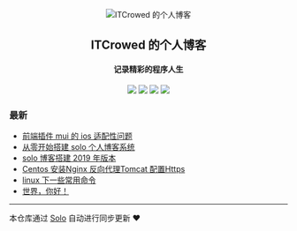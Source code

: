 <p align="center"><img alt="ITCrowed 的个人博客" src="https://timgsa.baidu.com/timg?image&quality=80&size=b9999_10000&sec=1572258274899&di=3d1ce726b93937187a70b12a1338537d&imgtype=0&src=http%3A%2F%2Fimg11.weikeimg.com%2Fdata%2Fuploads%2F2018%2F08%2F31%2F18931252325b88f673983bf.jpeg"></p><h2 align="center">
ITCrowed 的个人博客
</h2>

<h4 align="center">记录精彩的程序人生</h4>
<p align="center"><a title="ITCrowed 的个人博客" target="_blank" href="https://github.com/ITCrowed/solo-blog"><img src="https://img.shields.io/github/last-commit/ITCrowed/solo-blog.svg?style=flat-square&color=FF9900"></a>
<a title="GitHub repo size in bytes" target="_blank" href="https://github.com/ITCrowed/solo-blog"><img src="https://img.shields.io/github/repo-size/ITCrowed/solo-blog.svg?style=flat-square"></a>
<a title="Solo Version" target="_blank" href="https://github.com/b3log/solo/releases"><img src="https://img.shields.io/badge/solo-3.6.6-f1e05a.svg?style=flat-square&color=blueviolet"></a>
<a title="Hits" target="_blank" href="https://github.com/b3log/hits"><img src="https://hits.b3log.org/ITCrowed/solo-blog.svg"></a></p>

### 最新

* [前端插件 mui 的 ios 适配性问题](https://www.easeland.xyz:8085/articles/2019/10/30/1572424576897.html)
* [从零开始搭建 solo 个人博客系统](https://www.easeland.xyz:8085/articles/2019/10/30/1572417234598.html)
* [solo 博客搭建 2019 年版本](https://www.easeland.xyz:8085/articles/2019/10/28/1572250906399.html)
* [Centos 安装Nginx 反向代理Tomcat 配置Https ](https://www.easeland.xyz:8085/articles/2019/10/27/1572174965063.html)
* [linux 下一些常用命令 ](https://www.easeland.xyz:8085/articles/2019/10/27/1572168262322.html)
* [世界，你好！](https://www.easeland.xyz:8085/hello-solo)



---

本仓库通过 [Solo](https://github.com/b3log/solo) 自动进行同步更新 ❤️ 